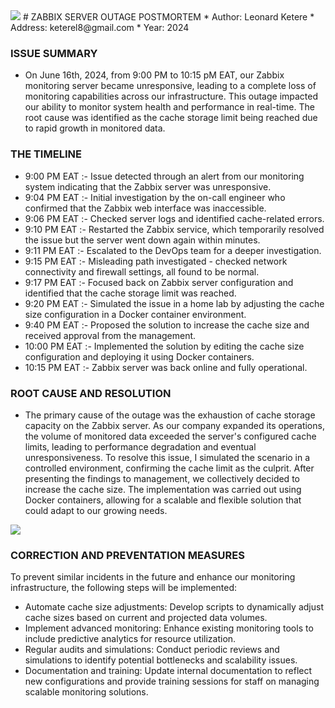 <img src="https://media3.giphy.com/media/3o6wrvdHFbwBrUFenu/giphy.gif?cid=790b7611fbb5b28820e5c4260d57a55f61102eedd9c1e63c&rid=giphy.gif&ct=g" />
# ZABBIX SERVER OUTAGE POSTMORTEM
 * Author: Leonard Ketere
 * Address: keterel8@gmail.com
 * Year: 2024

### ISSUE SUMMARY
 * On June 16th, 2024, from 9:00 PM to 10:15 pM EAT, our Zabbix monitoring server became unresponsive, leading to a complete loss of monitoring capabilities across our infrastructure. This outage impacted our ability to monitor system health and performance in real-time. The root cause was identified as the cache storage limit being reached due to rapid growth in monitored data.

### THE TIMELINE
 * 9:00 PM EAT :- Issue detected through an alert from our monitoring system indicating that the Zabbix server was unresponsive.
 * 9:04 PM EAT :- Initial investigation by the on-call engineer who confirmed that the Zabbix web interface was inaccessible.
 * 9:06 PM EAT :- Checked server logs and identified cache-related errors.
 * 9:10 PM EAT :- Restarted the Zabbix service, which temporarily resolved the issue but the server went down again within minutes.
 * 9:11 PM EAT :- Escalated to the DevOps team for a deeper investigation.
 * 9:15 PM EAT :- Misleading path investigated - checked network connectivity and firewall settings, all found to be normal.
 * 9:17 PM EAT :- Focused back on Zabbix server configuration and identified that the cache storage limit was reached.
 * 9:20 PM EAT :- Simulated the issue in a home lab by adjusting the cache size configuration in a Docker container environment.
 * 9:40 PM EAT :- Proposed the solution to increase the cache size and received approval from the management.
 * 10:00 PM EAT :- Implemented the solution by editing the cache size configuration and deploying it using Docker containers.
 * 10:15 PM EAT :- Zabbix server was back online and fully operational.

### ROOT CAUSE AND RESOLUTION
 * The primary cause of the outage was the exhaustion of cache storage capacity on the Zabbix server. As our company expanded its operations, the volume of monitored data exceeded the server's configured cache limits, leading to performance degradation and eventual unresponsiveness. To resolve this issue, I simulated the scenario in a controlled environment, confirming the cache limit as the culprit. After presenting the findings to management, we collectively decided to increase the cache size. The implementation was carried out using Docker containers, allowing for a scalable and flexible solution that could adapt to our growing needs.

 <img src="https://learn.g2.com/hs-fs/hubfs/plan%20gif%20marketing%20strategy.gif?width=500&name=plan%20gif%20marketing%20strategy.gif"/>

### CORRECTION AND PREVENTATION MEASURES
 To prevent similar incidents in the future and enhance our monitoring infrastructure, the following steps will be implemented:
  * Automate cache size adjustments: Develop scripts to dynamically adjust cache sizes based on current and projected data volumes.
  * Implement advanced monitoring: Enhance existing monitoring tools to include predictive analytics for resource utilization.
  * Regular audits and simulations: Conduct periodic reviews and simulations to identify potential bottlenecks and scalability issues.
  * Documentation and training: Update internal documentation to reflect new configurations and provide training sessions for staff on managing scalable monitoring solutions.
